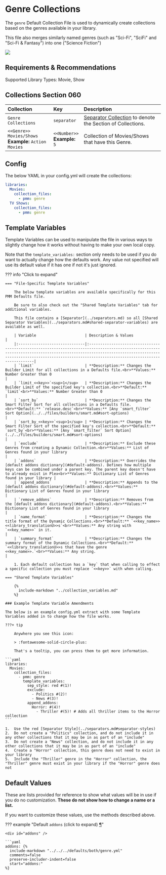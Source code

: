 # Genre Collections

The `genre` Default Collection File is used to dynamically create collections based on the genres available in your library.

This file also merges similarly named genres (such as "Sci-Fi", "SciFi" and "Sci-Fi & Fantasy") into one ("Science Fiction")

![](../images/genre.png)

## Requirements & Recommendations

Supported Library Types: Movie, Show

## Collections Section 060

| Collection                                               | Key                              | Description                                                                    |
|:---------------------------------------------------------|:---------------------------------|:-------------------------------------------------------------------------------|
| `Genre Collections`                                      | `separator`                      | [Separator Collection](../separators.md) to denote the Section of Collections. |
| `<<Genre>> Movies/Shows`<br>**Example:** `Action Movies` | `<<Number>>`<br>**Example:** `5` | Collection of Movies/Shows that have this Genre.                               |

## Config

The below YAML in your config.yml will create the collections:

```yaml
libraries:
  Movies:
    collection_files:
      - pmm: genre
  TV Shows:
    collection_files:
      - pmm: genre
```

## Template Variables

Template Variables can be used to manipulate the file in various ways to slightly change how it works without having to make your own local copy.

Note that the `template_variables:` section only needs to be used if you do want to actually change how the defaults work. Any value not specified will use its default value if it has one if not it's just ignored.

??? info "Click to expand"

    === "File-Specific Template Variables"

        The below template variables are available specifically for this PMM Defaults file.

        Be sure to also check out the "Shared Template Variables" tab for additional variables.

        This file contains a [Separator](../separators.md) so all [Shared Separator Variables](../separators.md#shared-separator-variables) are available as well.

        | Variable                      | Description & Values                                                                                                                                                                                                                                           |
        |:------------------------------|:---------------------------------------------------------------------------------------------------------------------------------------------------------------------------------------------------------------------------------------------------------------|
        | `limit`                       | **Description:** Changes the Builder Limit for all collections in a Defaults file.<br>**Values:** Number Greater than 0                                                                                                                                        |
        | `limit_<<key>>`<sup>1</sup>   | **Description:** Changes the Builder Limit of the specified key's collection.<br>**Default:** `limit`<br>**Values:** Number Greater than 0                                                                                                                     |
        | `sort_by`                     | **Description:** Changes the Smart Filter Sort for all collections in a Defaults file.<br>**Default:** `release.desc`<br>**Values:** [Any `smart_filter` Sort Option](../../files/builders/smart.md#sort-options)                                                    |
        | `sort_by_<<key>>`<sup>1</sup> | **Description:** Changes the Smart Filter Sort of the specified key's collection.<br>**Default:** `sort_by`<br>**Values:** [Any `smart_filter` Sort Option](../../files/builders/smart.md#sort-options)                                                              |
        | `exclude`                     | **Description:** Exclude these Genres from creating a Dynamic Collection.<br>**Values:** List of Genres found in your library                                                                                                                                  |
        | `addons`                      | **Description:** Overrides the [default addons dictionary](#default-addons). Defines how multiple keys can be combined under a parent key. The parent key doesn't have to already exist in Plex<br>**Values:** Dictionary List of Genres found in your library |
        | `append_addons`               | **Description:** Appends to the [default addons dictionary](#default-addons).<br>**Values:** Dictionary List of Genres found in your library                                                                                                                   |
        | `remove_addons`               | **Description:** Removes from the [default addons dictionary](#default-addons).<br>**Values:** Dictionary List of Genres found in your library                                                                                                                 |
        | `name_format`                 | **Description:** Changes the title format of the Dynamic Collections.<br>**Default:** `<<key_name>> <<library_translationU>>s`<br>**Values:** Any string with `<<key_name>>` in it.                                                                            |
        | `summary_format`              | **Description:** Changes the summary format of the Dynamic Collections.<br>**Default:** `<<library_translationU>>s that have the genre <<key_name>>.`<br>**Values:** Any string.                                                                               |

        1. Each default collection has a `key` that when calling to effect a specific collection you must replace `<<key>>` with when calling.

    === "Shared Template Variables"

        {%
          include-markdown "../collection_variables.md"
        %}

    ### Example Template Variable Amendments

    The below is an example config.yml extract with some Template Variables added in to change how the file works.

    ???+ tip

        Anywhere you see this icon:
      
        > :fontawesome-solid-circle-plus:
      
        That's a tooltip, you can press them to get more information.

    ```yaml
    libraries:
      Movies:
        collection_files:
          - pmm: genre
            template_variables:
              sep_style: red #(1)!
              exclude:
                - Politics #(2)!
                - News #(3)!
              append_addons:
                Horror: #(4)!
                  - Thriller #(5)! # Adds all thriller items to the Horror collection
    ```

    1.  Use the red [Separator Style](../separators.md#separator-styles)
    2.  Do not create a "Politics" collection, and do not include it in any other collections that it may be in as part of an "include"
    3.  Do not create a "News" collection, and do not include it in any other collections that it may be in as part of an "include"
    4.  Create a "Horror" collection, this genre does not need to exist in your library
    5.  Include the "Thriller" genre in the "Horror" collection, the "Thriller" genre must exist in your library if the "Horror" genre does not

## Default Values

These are lists provided for reference to show what values will be in use if you do no customization.  **These do not show how to change a name or a list.**

If you want to customize these values, use the methods described above.

??? example "Default `addons` (click to expand) <a class="headerlink" href="#addons" title="Permanent link">¶</a>"

    <div id="addons" />

    ```yaml
    addons: {%    
      include-markdown "../../../defaults/both/genre.yml" 
      comments=false
      preserve-includer-indent=false
      start="addons:"
    %}